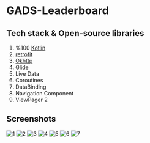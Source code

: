 GADS-Leaderboard
======

## Tech stack & Open-source libraries
1. %100 [Kotlin](https://github.com/Kotlin/kotlinx.coroutines)
2. [retrofit](https://github.com/square/retrofit)
3. [Okhttp](https://github.com/square/okhttp)
4. [Glide](https://github.com/bumptech/glide)
5. Live Data
6. Coroutines
7. DataBinding
8. Navigation Component
9. ViewPager 2

## Screenshots
![1](https://user-images.githubusercontent.com/58590447/92797273-36f55f00-f3b2-11ea-89fd-16289ba884cc.png)
![2](https://user-images.githubusercontent.com/58590447/92797280-38268c00-f3b2-11ea-9011-a11cc396d11c.png)
![3](https://user-images.githubusercontent.com/58590447/92797285-3957b900-f3b2-11ea-8d66-0d69879c975c.png)
![4](https://user-images.githubusercontent.com/58590447/92797291-3a88e600-f3b2-11ea-934a-42e7be8fd79e.png)
![5](https://user-images.githubusercontent.com/58590447/92797296-3b217c80-f3b2-11ea-9d3b-9aaf997829c8.png)
![6](https://user-images.githubusercontent.com/58590447/92797300-3c52a980-f3b2-11ea-83bf-06b4e22fb3d3.png)
![7](https://user-images.githubusercontent.com/58590447/92797302-3ceb4000-f3b2-11ea-829a-6212afb2c336.png)

